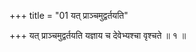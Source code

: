 +++
title = "01 यत् प्राञ्चमुद्वर्तयति"

+++
यत् प्राञ्चमुद्वर्तयति यज्ञाय च देवेभ्यश्चा वृश्चते ॥ १ ॥